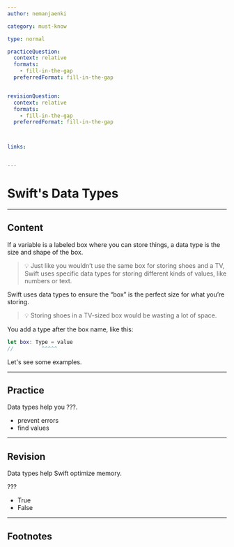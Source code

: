 ```yaml
---
author: nemanjaenki

category: must-know

type: normal

practiceQuestion:
  context: relative
  formats:
    - fill-in-the-gap
  preferredFormat: fill-in-the-gap


revisionQuestion:
  context: relative
  formats:
    - fill-in-the-gap
  preferredFormat: fill-in-the-gap



links:


---
```


# Swift's Data Types

---
## Content

If a variable is a labeled box where you can store things, a data type is the size and shape of the box.

> 💡 Just like you wouldn’t use the same box for storing shoes and a TV, Swift uses specific data types for storing different kinds of values, like numbers or text.

Swift uses data types to ensure the “box” is the perfect size for what you’re storing.

> 💡 Storing shoes in a TV-sized box would be wasting a lot of space.

You add a type after the box name, like this:

```swift
let box: Type = value
//         ^^^^^
```

Let's see some examples.

---
## Practice

Data types help you ???.

- prevent errors
- find values


---
## Revision

Data types help Swift optimize memory.

???

- True
- False


---
## Footnotes


